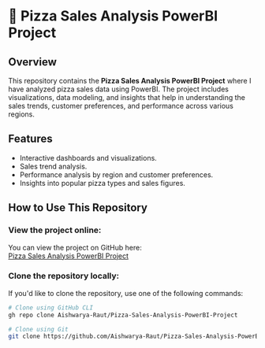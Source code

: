 # 🍕 Pizza Sales Analysis PowerBI Project

## Overview
This repository contains the **Pizza Sales Analysis PowerBI Project** where I have analyzed pizza sales data using PowerBI. The project includes visualizations, data modeling, and insights that help in understanding the sales trends, customer preferences, and performance across various regions.

## Features
- Interactive dashboards and visualizations.
- Sales trend analysis.
- Performance analysis by region and customer preferences.
- Insights into popular pizza types and sales figures.

## How to Use This Repository

### View the project online:
You can view the project on GitHub here:  
[Pizza Sales Analysis PowerBI Project](https://github.com/Aishwarya-Raut/Pizza-Sales-Analysis-PowerBI-Project.git)

### Clone the repository locally:
If you'd like to clone the repository, use one of the following commands:

```bash
# Clone using GitHub CLI
gh repo clone Aishwarya-Raut/Pizza-Sales-Analysis-PowerBI-Project

# Clone using Git
git clone https://github.com/Aishwarya-Raut/Pizza-Sales-Analysis-PowerBI-Project.git
